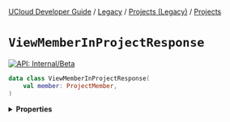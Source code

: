 [UCloud Developer Guide](/docs/developer-guide/README.md) / [Legacy](/docs/developer-guide/legacy/README.md) / [Projects (Legacy)](/docs/developer-guide/legacy/projects-legacy/README.md) / [Projects](/docs/developer-guide/legacy/projects-legacy/projects.md)

# `ViewMemberInProjectResponse`


[![API: Internal/Beta](https://img.shields.io/static/v1?label=API&message=Internal/Beta&color=red&style=flat-square)](/docs/developer-guide/core/api-conventions.md)



```kotlin
data class ViewMemberInProjectResponse(
    val member: ProjectMember,
)
```

<details>
<summary>
<b>Properties</b>
</summary>

<details>
<summary>
<code>member</code>: <code><code><a href='#projectmember'>ProjectMember</a></code></code>
</summary>





</details>



</details>


